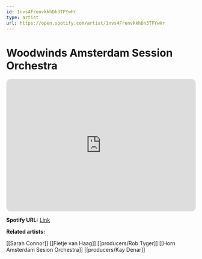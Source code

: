 ```yaml
---
id: 1nvs4FrenvkkhDh3TFYwHr
type: artist
url: https://open.spotify.com/artist/1nvs4FrenvkkhDh3TFYwHr
---
```

# Woodwinds Amsterdam Session Orchestra

<iframe style="border-radius:12px" src="https://open.spotify.com/embed/artist/1nvs4FrenvkkhDh3TFYwHr" width="100%" height="352" frameBorder="0" allowfullscreen="" allow="autoplay; clipboard-write; encrypted-media; fullscreen; picture-in-picture" loading="lazy"></iframe>

**Spotify URL:** [Link](https://open.spotify.com/artist/1nvs4FrenvkkhDh3TFYwHr)

**Related artists:**

[[Sarah Connor]]
[[Fietje van Haag]]
[[producers/Rob Tyger]]
[[Horn Amsterdam Sesion Orchestra]]
[[producers/Kay Denar]]
